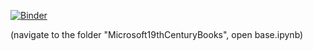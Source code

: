 [![Binder](https://mybinder.org/badge_logo.svg)](https://mybinder.org/v2/gh/BL-Labs/Jupyter-notebooks-projects-using-BL-Sources/master)

(navigate to the folder "Microsoft19thCenturyBooks", open base.ipynb)

